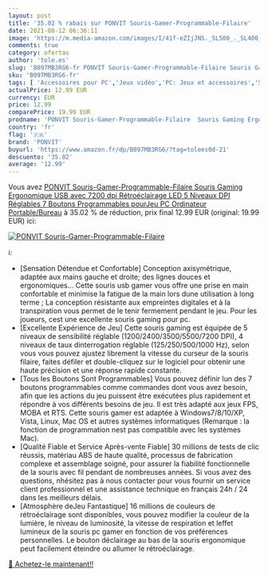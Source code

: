 ```yaml
---
layout: post
title: '35.02 % rabais sur PONVIT Souris-Gamer-Programmable-Filaire'
date: 2021-08-12 06:36:11
image: 'https://m.media-amazon.com/images/I/41f-eZIjJNS._SL500_._SL400_.jpg'
comments: true
category: ofertas
author: 'tole.es'
slug: 'B097MB3RG6-fr PONVIT Souris-Gamer-Programmable-Filaire Souris Gaming...'
sku: 'B097MB3RG6-fr'
tags: [ 'Accessoires pour PC','Jeux vidéo','PC: Jeux et accessoires','Souris gaming pour PC','ponvit', ]
actualPrice: 12.99 EUR
currency: EUR
price: 12.99
comparePrice: 19.99 EUR
prodname: 'PONVIT Souris-Gamer-Programmable-Filaire  Souris Gaming Ergonomique USB avec 7200 dpi  Rétroéclairage LED  5 Niveaux DPI Réglables  7 Boutons Programmables pourJeu PC Ordinateur Portable/Bureau'
country: 'fr'
flag: '🇫🇷'
brand: 'PONVIT'
buyurl: 'https://www.amazon.fr/dp/B097MB3RG6/?tag=tolees0d-21'
descuento: '35.02'
average: '12.99'
---
```


Vous avez [PONVIT Souris-Gamer-Programmable-Filaire  Souris Gaming Ergonomique USB avec 7200 dpi  Rétroéclairage LED  5 Niveaux DPI Réglables  7 Boutons Programmables pourJeu PC Ordinateur Portable/Bureau](https://www.amazon.fr/dp/B097MB3RG6/?tag=tolees0d-21)  à  35.02 % de réduction, prix final  12.99 EUR (original: 19.99 EUR) ici:

[![PONVIT Souris-Gamer-Programmable-Filaire](https://m.media-amazon.com/images/I/41f-eZIjJNS._SL500_._SL400_.jpg)](https://www.amazon.fr/dp/B097MB3RG6/?tag=tolees0d-21)

ℹ️:

- [Sensation Détendue et Confortable] Conception axisymétrique, adaptée aux mains gauche et droite; des lignes douces et ergonomiques... Cette souris usb gamer vous offre une prise en main confortable et minimise la fatigue de la main lors dune utilisation à long terme ; La conception résistante aux empreintes digitales et à la transpiration vous permet de le tenir fermement pendant le jeu. Pour les joueurs, cest une excellente souris gaming pour pc.
- [Excellente Expérience de Jeu] Cette souris gaming est équipée de 5 niveaux de sensibilité réglable (1200/2400/3500/5500/7200 DPI), 4 niveaux de taux dinterrogation réglable (125/250/500/1000 Hz), selon vous vous pouvez ajustez librement la vitesse du curseur de la souris filaire, faites défiler et double-cliquez sur le logiciel pour obtenir une haute précision et une réponse rapide constante.
- [Tous les Boutons Sont Programmables] Vous pouvez définir lun des 7 boutons programmables comme commandes dont vous avez besoin, afin que les actions du jeu puissent être exécutées plus rapidement et répondre à vos différents besoins de jeu. Il est très adapté aux jeux FPS, MOBA et RTS. Cette souris gamer est adaptée à Windows7/8/10/XP, Vista, Linux, Mac OS et autres systèmes informatiques (Remarque : la fonction de programmation nest pas compatible avec les systèmes Mac).
- [Qualité Fiable et Service Après-vente Fiable] 30 millions de tests de clic réussis, matériau ABS de haute qualité, processus de fabrication complexe et assemblage soigné, pour assurer la fiabilité fonctionnelle de la souris avec fil pendant de nombreuses années. Si vous avez des questions, nhésitez pas à nous contacter pour vous fournir un service client professionnel et une assistance technique en français 24h / 24 dans les meilleurs délais.
- [Atmosphère deJeu Fantastique] 16 millions de couleurs de rétroéclairage sont disponibles, vous pouvez modifier la couleur de la lumière, le niveau de luminosité, la vitesse de respiration et leffet lumineux de la souris pc gamer en fonction de vos préférences personnelles. Le bouton déclairage au bas de la souris ergonomique peut facilement éteindre ou allumer le rétroéclairage.

[🛒 Achetez-le maintenant!!](https://www.amazon.fr/dp/B097MB3RG6/?tag=tolees0d-21)
